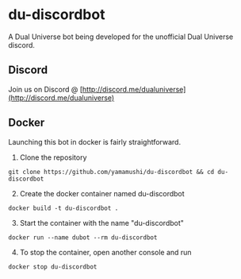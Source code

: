 # du-discordbot

A Dual Universe bot being developed for the unofficial Dual Universe discord.

## Discord

Join us on Discord @ [http://discord.me/dualuniverse](http://discord.me/dualuniverse)


## Docker

Launching this bot in docker is fairly straightforward.

1) Clone the repository

```git clone https://github.com/yamamushi/du-discordbot && cd du-discordbot```

2) Create the docker container named du-discordbot

```docker build -t du-discordbot .```

3) Start the container with the name "du-discordbot"

```docker run --name dubot --rm du-discordbot```

4) To stop the container, open another console and run

```docker stop du-discordbot```

